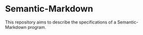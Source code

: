 # Semantic-Markdown

This repository aims to describe the specifications of a Semantic-Markdown program.

